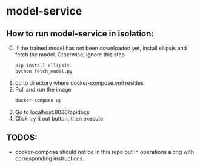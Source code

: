 # model-service


## How to run model-service in isolation:
0. If the trained model has not been downloaded yet, install ellipsis and fetch the model. Otherwise, ignore this step
    ```bash
    pip install ellipsis
    python fetch_model.py
    ```
1. cd to directory where docker-compose.yml resides
2. Pull and run the image 
     ```bash
    docker-compose up
    ```
3. Go to localhost:8080/apidocs
4. Click try it out button, then execute 

## TODOS:
- docker-compose should not be in this repo but in operations along with corresponding instructions. 
